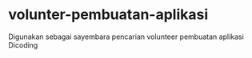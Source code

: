 # volunter-pembuatan-aplikasi
Digunakan sebagai sayembara pencarian volunteer pembuatan aplikasi Dicoding
